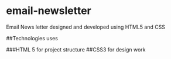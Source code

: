 # email-newsletter
 Email News letter designed and developed  using HTML5 and CSS


##Technologies uses

###HTML 5 for project structure
##CSS3 for design work
